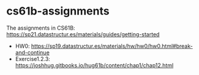 # cs61b-assignments
The assignments in CS61B: https://sp21.datastructur.es/materials/guides/getting-started
* HW0: https://sp19.datastructur.es/materials/hw/hw0/hw0.html#break-and-continue
* Exercise1.2.3: https://joshhug.gitbooks.io/hug61b/content/chap1/chap12.html
